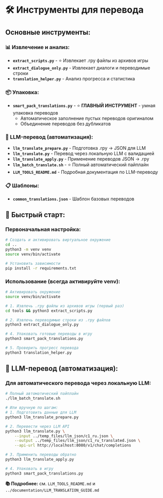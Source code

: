 # 🛠️ Инструменты для перевода

## Основные инструменты:

### 📊 Извлечение и анализ:
- **`extract_scripts.py`** - ⭐ Извлекает .rpy файлы из архивов игры
- **`extract_dialogue_only.py`** - Извлекает диалоги и переводимые строки
- **`translation_helper.py`** - Анализ прогресса и статистика

### 📦 Упаковка:
- **`smart_pack_translations.py`** - ⭐ **ГЛАВНЫЙ ИНСТРУМЕНТ** - умная упаковка переводов
  - Автоматическое заполнение пустых переводов оригиналом
  - Объединение переводов без дубликатов

### 🤖 LLM-перевод (автоматизация):
- **`llm_translate_prepare.py`** - Подготовка .rpy → JSON для LLM
- **`llm_translate.py`** - Перевод через локальную LLM с валидацией
- **`llm_translate_apply.py`** - Применение переводов JSON → .rpy
- **`llm_batch_translate.sh`** - ⭐ Полный автоматический пайплайн
- **`LLM_TOOLS_README.md`** - Подробная документация по LLM-переводу

### 📋 Шаблоны:
- **`common_translations.json`** - Шаблон базовых переводов

## 🚀 Быстрый старт:

### Первоначальная настройка:
```bash
# Создать и активировать виртуальное окружение
cd ..
python3 -m venv venv
source venv/bin/activate

# Установить зависимости
pip install -r requirements.txt
```

### Использование (всегда активируйте venv):
```bash
# Активировать окружение
source venv/bin/activate

# 1. Извлечь .rpy файлы из архивов игры (первый раз)
cd tools && python3 extract_scripts.py

# 2. Извлечь переводимые строки из .rpy файлов
python3 extract_dialogue_only.py

# 4. Упаковать готовые переводы в игру
python3 smart_pack_translations.py

# 5. Проверить прогресс перевода
python3 translation_helper.py
```

## 🤖 LLM-перевод (автоматизация):

### Для автоматического перевода через локальную LLM:

```bash
# Полный автоматический пайплайн
./llm_batch_translate.sh

# Или вручную по шагам:
# 1. Подготовить данные для LLM
python3 llm_translate_prepare.py

# 2. Перевести через LLM API
python3 llm_translate.py \
    --input ../temp_files/llm_json/c1_ru.json \
    --output ../temp_files/llm_json/c1_ru_translated.json \
    --api-url http://localhost:8080/v1/chat/completions

# 3. Применить переводы обратно
python3 llm_translate_apply.py

# 4. Упаковать в игру
python3 smart_pack_translations.py
```

**📚 Подробнее:** см. `LLM_TOOLS_README.md` и `../documentation/LLM_TRANSLATION_GUIDE.md`
